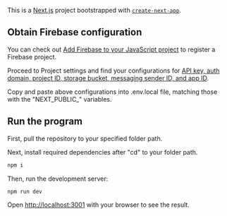 This is a [Next.js](https://nextjs.org/) project bootstrapped with [`create-next-app`](https://github.com/vercel/next.js/tree/canary/packages/create-next-app).

## Obtain Firebase configuration

You can check out [Add Firebase to your JavaScript project](https://firebase.google.com/docs/web/setup?hl=en&authuser=0&_gl=1*wmnwn1*_ga*MTk2MDU5OTgwNC4xNzEwNDU2MDY5*_ga_CW55HF8NVT*MTcxMDQ1NjA2OC4xLjEuMTcxMDQ1NjIyMi40OC4wLjA) to register a Firebase project.

Proceed to Project settings and find your configurations for <ins>API key, auth domain, project ID, storage bucket, messaging sender ID, and app ID</ins>.

Copy and paste above configurations into .env.local file, matching those with the "NEXT_PUBLIC_" variables.

## Run the program

First, pull the repository to your specified folder path.

Next, install required dependencies after "cd" to your folder path.

```bash
npm i
```

Then, run the development server:

```bash
npm run dev
```

Open [http://localhost:3001](http://localhost:3001) with your browser to see the result.


